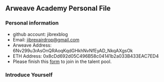 ## Arweave Academy Personal File

### Personal information

- github account: jibrexblog
- Email: jibrexairdrop@gmail.com
- Arweave Address: 6Nv299u3rAsOnQRAoqKqdGHkhNvNfEyAD_NkqAXgsOk
- ETH Address: 0x8cDd692d05C496B58c04141b2a033B433EAC7ED4
- Please finish this [form](https://docs.google.com/forms/d/e/1FAIpQLSfWA5fIIcBgmRppm3jNz5vmf9Mai_QMVil-2pO4r7YKn_Zhtw/viewform?usp=sf_link) to join in the talent pool.

### Introduce Yourself